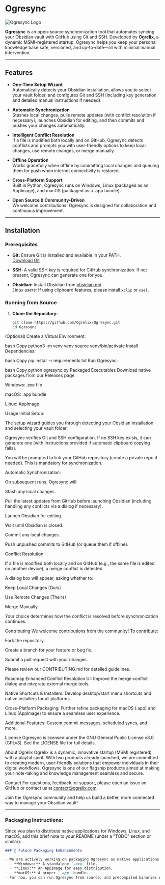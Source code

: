 # Ogresync

![Ogresync Logo](./logo.png)

**Ogresync** is an open-source synchronization tool that automates syncing your Obsidian vault with GitHub using Git and SSH. Developed by **Ogrelix**, a dynamic MSMI-registered startup, Ogresync helps you keep your personal knowledge base safe, versioned, and up-to-date—all with minimal manual intervention.

---

## Features

- **One-Time Setup Wizard**  
  Automatically detects your Obsidian installation, allows you to select your vault folder, and configures Git and SSH (including key generation and detailed manual instructions if needed).

- **Automatic Synchronization**  
  Stashes local changes, pulls remote updates (with conflict resolution if necessary), launches Obsidian for editing, and then commits and pushes your changes automatically.

- **Intelligent Conflict Resolution**  
  If a file is modified both locally and on GitHub, Ogresync detects conflicts and prompts you with user-friendly options to keep local changes, use remote changes, or merge manually.

- **Offline Operation**  
  Works gracefully when offline by committing local changes and queuing them for push when internet connectivity is restored.

- **Cross-Platform Support**  
  Built in Python, Ogresync runs on Windows, Linux (packaged as an AppImage), and macOS (packaged as a .app bundle).

- **Open Source & Community-Driven**  
  We welcome contributions! Ogresync is designed for collaboration and continuous improvement.

---

## Installation

### Prerequisites

- **Git:** Ensure Git is installed and available in your PATH.  
  [Download Git](https://git-scm.com/)

- **SSH:** A valid SSH key is required for GitHub synchronization. If not present, Ogresync can generate one for you.
  
- **Obsidian:** Install Obsidian from [obsidian.md](https://obsidian.md/).  
  *Linux users:* If using clipboard features, please install `xclip` or `xsel`.

### Running from Source

1. **Clone the Repository:**

   ```bash
   git clone https://github.com/Ogrelix/Ogresync.git
   cd Ogresync

(Optional) Create a Virtual Environment:

bash
Copy
python3 -m venv venv
source venv/bin/activate
Install Dependencies:

bash
Copy
pip install -r requirements.txt
Run Ogresync:

bash
Copy
python ogresync.py
Packaged Executables
Download native packages from our Releases page:

Windows: .exe file

macOS: .app bundle

Linux: AppImage

Usage
Initial Setup:

The setup wizard guides you through detecting your Obsidian installation and selecting your vault folder.

Ogresync verifies Git and SSH configuration. If no SSH key exists, it can generate one (with instructions provided if automatic clipboard copying fails).

You will be prompted to link your GitHub repository (create a private repo if needed). This is mandatory for synchronization.

Automatic Synchronization:

On subsequent runs, Ogresync will:

Stash any local changes.

Pull the latest updates from GitHub before launching Obsidian (including handling any conflicts via a dialog if necessary).

Launch Obsidian for editing.

Wait until Obsidian is closed.

Commit any local changes.

Push unpushed commits to GitHub (or queue them if offline).

Conflict Resolution:

If a file is modified both locally and on GitHub (e.g., the same file is edited on another device), a merge conflict is detected.

A dialog box will appear, asking whether to:

Keep Local Changes (Ours)

Use Remote Changes (Theirs)

Merge Manually

Your choice determines how the conflict is resolved before synchronization continues.

Contributing
We welcome contributions from the community! To contribute:

Fork the repository.

Create a branch for your feature or bug fix.

Submit a pull request with your changes.

Please review our CONTRIBUTING.md for detailed guidelines.

Roadmap
Enhanced Conflict Resolution UI:
Improve the merge conflict dialog and integrate external merge tools.

Native Shortcuts & Installers:
Develop desktop/start menu shortcuts and native installers for all platforms.

Cross-Platform Packaging:
Further refine packaging for macOS (.app) and Linux (AppImage) to ensure a seamless user experience.

Additional Features:
Custom commit messages, scheduled syncs, and more.

License
Ogresync is licensed under the GNU General Public License v3.0 (GPLv3). See the LICENSE file for full details.

About Ogrelix
Ogrelix is a dynamic, innovative startup (MSMI registered) with a playful spirit. With two products already launched, we are committed to creating modern, user-friendly solutions that empower individuals in their digital workflows. Ogresync is one of our flagship products aimed at making your note-taking and knowledge management seamless and secure.

Contact
For questions, feedback, or support, please open an issue on GitHub or contact us at contact@ogrelix.com.

Join the Ogresync community and help us build a better, more connected way to manage your Obsidian vault!


---

### **Packaging Instructions:**

Since you plan to distribute native applications for Windows, Linux, and macOS, add this brief note to your README (under a "TODO" section or similar):

```markdown
### 🚧 Future Packaging Enhancements

- We are actively working on packaging Ogresync as native applications for:
  - **Windows:** A standalone `.exe` file.
  - **Linux:** An AppImage for easy distribution.
  - **macOS:** A proper `.app` bundle.
- For now, you can run Ogresync from source, and precompiled binaries will be available in future releases.
